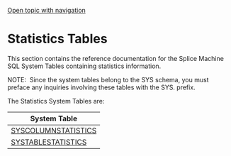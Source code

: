 [Open topic with navigation](../../../index.html#Shared/SQLReference/SystemTables/Intro.Statistics.html)

[]()Statistics Tables
=====================

This section contains the reference documentation for the Splice Machine SQL System Tables containing statistics information.

<span class="autonumber"><span class="noteAutoNum">NOTE:  </span></span>Since the system tables belong to the <span class="CodeFont">SYS</span> schema, you must preface any inquiries involving these tables with the <span class="CodeFont">SYS.</span> prefix.

The Statistics System Tables are:

| System Table                                    |
|-------------------------------------------------|
| [SYSCOLUMNSTATISTICS](SysColumnStatistics.html) |
| [SYSTABLESTATISTICS](SysTableStatistics.html)   |

 


